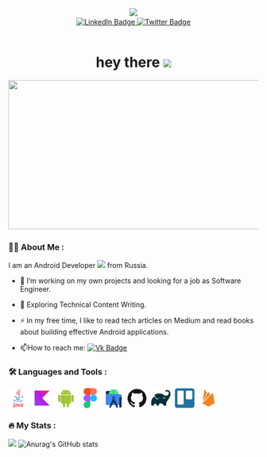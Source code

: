 <div id="header" align="center">
  <img src="https://media.giphy.com/media/u2pmTWUi0MXjyrMaVj/giphy.gif" width="200"/>
  
  <div id="badges">
    <a href="your-linkedin-URL">
      <img src="https://img.shields.io/badge/Vkontakte-blue?style=for-the-badge&logo=vk&logoColor=white" alt="LinkedIn Badge"/>
    </a>
    <a href="your-twitter-URL">
      <img src="https://img.shields.io/badge/Twitter-blue?style=for-the-badge&logo=twitter&logoColor=white" alt="Twitter Badge"/>
    </a>
  </div>

  <img src="https://komarev.com/ghpvc/?username=FabledTria5&style=flat-square&color=blue" alt=""/>

  <h1>
    hey there
    <img src="https://media.giphy.com/media/hvRJCLFzcasrR4ia7z/giphy.gif" width="30px"/>
  </h1>
</div>

<div align="center">
  <img src="https://media.giphy.com/media/uQnxWYDuUf6zGbCsGP/giphy.gif" width="600" height="300"/>
</div>

### :man_technologist: About Me : 
I am an Android Developer <img src="https://media.giphy.com/media/WUlplcMpOCEmTGBtBW/giphy.gif" width="30"> from Russia.
- :telescope: I’m working on my own projects and looking for a job as Software Engineer.

- :seedling: Exploring Technical Content Writing.

- :zap: In my free time, I like to read tech articles on Medium and read books about building effective Android applications.

- :mailbox:How to reach me: [![Vk Badge](https://img.shields.io/badge/-Vkontakte-blue?style=flat&logo=Vk&logoColor=white)](https://vk.com/fabledtria5)

### :hammer_and_wrench: Languages and Tools :
  <div>
    <img src="https://github.com/devicons/devicon/blob/master/icons/java/java-original-wordmark.svg" title="Java" alt="Java" width="40" height="40"/>&nbsp;
    <img src="https://github.com/devicons/devicon/blob/master/icons/kotlin/kotlin-original.svg" title="React" alt="React" width="40" height="40"/>&nbsp;
    <img src="https://github.com/devicons/devicon/blob/master/icons/android/android-original.svg" title="Spring" alt="Spring" width="40" height="40"/>&nbsp;
    <img src="https://github.com/devicons/devicon/blob/master/icons/figma/figma-original.svg" title="Material UI" alt="Material UI" width="40" height="40"/>&nbsp;
    <img src="https://github.com/devicons/devicon/blob/master/icons/androidstudio/androidstudio-original.svg" title="Flutter" alt="Flutter" width="40" height="40"/>&nbsp;
    <img src="https://github.com/devicons/devicon/blob/master/icons/github/github-original.svg" title="Redux" alt="Redux " width="40" height="40"/>&nbsp;
    <img src="https://github.com/devicons/devicon/blob/master/icons/gradle/gradle-plain.svg"  title="CSS3" alt="CSS" width="40" height="40"/>&nbsp;
    <img src="https://github.com/devicons/devicon/blob/master/icons/trello/trello-plain.svg" title="HTML5" alt="HTML" width="40" height="40"/>&nbsp;
    <img src="https://github.com/devicons/devicon/blob/master/icons/firebase/firebase-plain.svg" title="HTML5" alt="HTML" width="40" height="40"/>&nbsp;
  </div>
  
  ### :fire: My Stats :
  ![](http://github-profile-summary-cards.vercel.app/api/cards/profile-details?username=FabledTria5&theme=github_dark)
  ![Anurag's GitHub stats](https://github-readme-stats.vercel.app/api?username=FabledTria5&show_icons=true&theme=github_dark)
